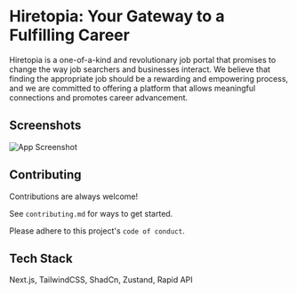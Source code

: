 
# Hiretopia: Your Gateway to a Fulfilling Career

Hiretopia is a one-of-a-kind and revolutionary job portal that promises to change the way job searchers and businesses interact. We believe that finding the appropriate job should be a rewarding and empowering process, and we are committed to offering a platform that allows meaningful connections and promotes career advancement.


## Screenshots

![App Screenshot](https://via.placeholder.com/468x300?text=App+Screenshot+Here)


## Contributing

Contributions are always welcome!

See `contributing.md` for ways to get started.

Please adhere to this project's `code of conduct`.


## Tech Stack

Next.js, TailwindCSS, ShadCn, Zustand, Rapid API
